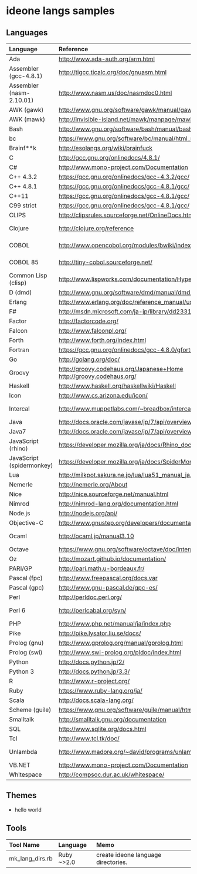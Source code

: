 # ideone langs samples
## Languages

|Language|Reference|version|
|:-------|:-----------|:--|
|Ada|http://www.ada-auth.org/arm.html|gnat-4.6|
|Assembler (gcc-4.8.1)|http://tigcc.ticalc.org/doc/gnuasm.html|4.8.1|
|Assembler (nasm-2.10.01)|http://www.nasm.us/doc/nasmdoc0.html|2.10.01|
|AWK (gawk)|http://www.gnu.org/software/gawk/manual/gawk.html|3.1.6|
|AWK (mawk)|http://invisible-island.net/mawk/manpage/mawk.html|1.3.3|
|Bash|http://www.gnu.org/software/bash/manual/bashref.html|4.0.35|
|bc|https://www.gnu.org/software/bc/manual/html_mono/bc.html|1.06.95|
|Brainf**k|http://esolangs.org/wiki/brainfuck|bff-1.0.3.1|
|C|http://gcc.gnu.org/onlinedocs/4.8.1/|gcc-4.8.1|
|C#|http://www.mono-project.com/Documentation|mono-2.8|
|C++ 4.3.2|https://gcc.gnu.org/onlinedocs/gcc-4.3.2/gcc/|gcc-4.3.2|
|C++ 4.8.1|https://gcc.gnu.org/onlinedocs/gcc-4.8.1/gcc/|gcc-4.8.1|
|C++11|https://gcc.gnu.org/onlinedocs/gcc-4.8.1/gcc/|gcc-4.8.1|
|C99 strict|https://gcc.gnu.org/onlinedocs/gcc-4.8.1/gcc/|gcc-4.8.1|
|CLIPS|http://clipsrules.sourceforge.net/OnlineDocs.html|clips 6.24|
|Clojure|http://clojure.org/reference|clojure 1.5.0-RC2|
|COBOL|http://www.opencobol.org/modules/bwiki/index.php?UserManual|open-cobol-1.0|
|COBOL 85|http://tiny-cobol.sourceforge.net/|tinycobol-0.65.9|
|Common Lisp (clisp)|http://www.lispworks.com/documentation/HyperSpec/Front/index.htm|clisp 2.47|
|D (dmd)|http://www.gnu.org/software/dmd/manual/dmd.html|dmd-2.042|
|Erlang|http://www.erlang.org/doc/reference_manual/users_guide.html|erl-5.7.3|
|F#|http://msdn.microsoft.com/ja-jp/library/dd233181.aspx|fsharp-2.0.0|
|Factor|http://factorcode.org/|factor-0.93|
|Falcon|http://www.falconpl.org/|falcon-0.9.6.6|
|Forth|http://www.forth.org/index.html|gforth-0.7.0|
|Fortran|https://gcc.gnu.org/onlinedocs/gcc-4.8.0/gfortran/|gfortran-4.8|
|Go|http://golang.org/doc/|1.0.3|
|Groovy|http://groovy.codehaus.org/Japanese+Home<br />http://groovy.codehaus.org/|groovy-2.1.6|
|Haskell|http://www.haskell.org/haskellwiki/Haskell|ghc-7.6.3|
|Icon|http://www.cs.arizona.edu/icon/|iconc 9.4.3|
|Intercal|http://www.muppetlabs.com/~breadbox/intercal-man/|c-intercal 28.0-r1|
|Java|http://docs.oracle.com/javase/jp/7/api/overview-summary.html|1.7.0_25|
|Java7|http://docs.oracle.com/javase/jp/7/api/overview-summary.html|1.7.0_11|
|JavaScript (rhino)|https://developer.mozilla.org/ja/docs/Rhino_documentation|rhino-1.7R4|
|JavaScript (spidermonkey)|https://developer.mozilla.org/ja/docs/SpiderMonkey|spidermonkey-1.7|
|Lua|http://milkpot.sakura.ne.jp/lua/lua51_manual_ja.html|luac 5.1.4|
|Nemerle|http://nemerle.org/About|ncc 0.9.3|
|Nice|http://nice.sourceforge.net/manual.html|nicec 0.9.6|
|Nimrod|http://nimrod-lang.org/documentation.html|nimrod-0.8.8|
|Node.js|http://nodejs.org/api/|0.8.11|
|Objective-C|http://www.gnustep.org/developers/documentation.html#objc|gcc-4.5.1|
|Ocaml|http://ocaml.jp/manual3.10|ocamlopt 3.10.2|
|Octave|https://www.gnu.org/software/octave/doc/interpreter/|3.6.2|
|Oz|http://mozart.github.io/documentation/|mozart-1.4.0|
|PARI/GP|http://pari.math.u-bordeaux.fr/|2.5.1|
|Pascal (fpc)|http://www.freepascal.org/docs.var|fpc 2.6.2|
|Pascal (gpc)|http://www.gnu-pascal.de/gpc-es/|gpc 20070904|
|Perl|http://perldoc.perl.org/|perl 5.16.2|
|Perl 6|http://perlcabal.org/syn/|rakudo-2010.08|
|PHP|http://www.php.net/manual/ja/index.php|php 5.4.4|
|Pike|http://pike.lysator.liu.se/docs/|pike 7.6.86|
|Prolog (gnu)|http://www.gprolog.org/manual/gprolog.html|gprolog-1.3.1|
|Prolog (swi)|http://www.swi-prolog.org/pldoc/index.html|swipl 5.6.64|
|Python|http://docs.python.jp/2/|python 2.7.3|
|Python 3|http://docs.python.jp/3.3/|python-3.2.3|
|R|http://www.r-project.org/|R-2.11.1|
|Ruby|https://www.ruby-lang.org/ja/|ruby-1.9.3|
|Scala|http://docs.scala-lang.org/|scala-2.10.2|
|Scheme (guile)|https://www.gnu.org/software/guile/manual/html_node/|guile 1.8.5|
|Smalltalk|http://smalltalk.gnu.org/documentation|gst 3.1|
|SQL|http://www.sqlite.org/docs.html|sqlite3-3.7.3|
|Tcl|http://www.tcl.tk/doc/|tclsh 8.5.7|
|Unlambda|http://www.madore.org/~david/programs/unlambda/|unlambda-2.0.0|
|VB.NET|http://www.mono-project.com/Documentation|mono-2.4.2.3|
|Whitespace|http://compsoc.dur.ac.uk/whitespace/|wspace 0.3|

## Themes
* hello world

## Tools
|Tool Name|Language|Memo|
|:-------|:-----------|:--|
|mk_lang_dirs.rb|Ruby ~>2.0|create ideone language directories.|
